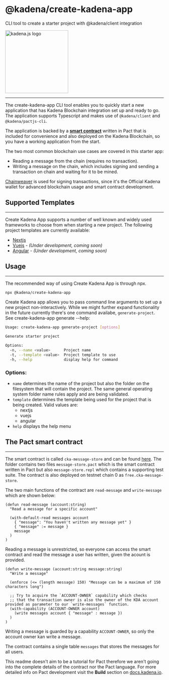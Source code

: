 <!-- genericHeader start -->

# @kadena/create-kadena-app

CLI tool to create a starter project with @kadena/client integration

<picture>
  <source srcset="https://raw.githubusercontent.com/kadena-community/kadena.js/main/common/images/Kadena.JS_logo-white.png" media="(prefers-color-scheme: dark)"/>
  <img src="https://raw.githubusercontent.com/kadena-community/kadena.js/main/common/images/Kadena.JS_logo-black.png" width="200" alt="kadena.js logo" />
</picture>

<!-- genericHeader end -->

<hr>

The create-kadena-app CLI tool enables you to quickly start a new application
that has Kadena Blockchain integration set up and ready to go. The application
supports Typescript and makes use of `@kadena/client` and `@kadena/pactjs-cli`.

The application is backed by a [**smart contract**][1] written in Pact that is
included for convenience and also deployed on the Kadena Blockchain, so you have
a working application from the start.

The two most common blockchain use cases are covered in this starter app:

- Reading a message from the chain (requires no transaction).
- Writing a message on the chain, which includes signing and sending a
  transaction on chain and waiting for it to be mined.

[Chainweaver][2] is used for signing transactions, since it's the Official
Kadena wallet for advanced blockchain usage and smart contract development.

## Supported Templates

<hr>
Create Kadena App supports a number of well known and widely used frameworks to choose from when starting a new project. The following project templates are currently available:

- [Nextjs][3]
- [Vuejs][4] - _(Under development, coming soon)_
- [Angular][5] - _(Under development, coming soon)_

## Usage

<hr>
The recommended way of using Create Kadena App is through npx.

```sh
npx @kadena/create-kadena-app
```

Create Kadena app allows you to pass command line arguments to set up a new
project non-interactively. While we might further expand functionality in the
future currently there's one command availabe, `generate-project`. See
create-kadena-app generate --help:

```sh
Usage: create-kadena-app generate-project [options]

Generate starter project

Options:
  -n, --name <value>      Project name
  -t, --template <value>  Project template to use
  -h, --help              display help for command
```

### Options:

- `name` determines the name of the project but also the folder on the
  filesystem that will contain the project. The same general operating system
  folder name rules apply and are being validated.
- `template` determines the template being used for the project that is being
  created. Valid values are:
  - nextjs
  - vuejs
  - angular
- `help` displays the help menu

## The Pact smart contract

<hr>

The smart contract is called `cka-message-store` and can be found [here][6]. The
folder contains two files `message-store.pact` which is the smart contract
written in Pact but also `message-store.repl` which contains a supporting test
suite. The contract is also deployed on testnet chain 0 as
`free.cka-message-store`.

The two main functions of the contract are `read-message` and `write-message`
which are shown below:

    (defun read-message (account:string)
      "Read a message for a specific account"

      (with-default-read messages account
        { "message": "You haven't written any message yet" }
        { "message" := message }
        message
      )
    )

Reading a message is unrestricted, so everyone can access the smart contract and
read the message a user has written, given the acount is provided.

    (defun write-message (account:string message:string)
      "Write a message"

      (enforce (<= (length message) 150) "Message can be a maximum of 150 characters long")

      ;; Try to acquire the `ACCOUNT-OWNER` capability which checks
      ;; that the transaction owner is also the owner of the KDA account provided as parameter to our `write-messages` function.
      (with-capability (ACCOUNT-OWNER account)
        (write messages account { "message" : message })
      )
    )

Writing a message is guarded by a capability `ACCOUNT-OWNER`, so only the
account owner kan write a message.

The contract contains a single table `messages` that stores the messages for all
users.

This readme doesn't aim to be a tutorial for Pact therefore we aren't going into
the complete details of the contract nor the Pact language. For more detailed
info on Pact development visit the **Build** section on [docs.kadena.io][7].

[1]: ##The-Pact-smart-contract
[2]: https://docs.kadena.io/basics/chainweaver/chainweaver-user-guide
[3]: https://nextjs.org/
[4]: https://vuejs.org/
[5]: https://angular.io/
[6]:
  https://github.com/kadena-community/kadena.js/tree/main/packages/tools/create-kadena-app/pact
[7]: https://docs.kadena.io/

